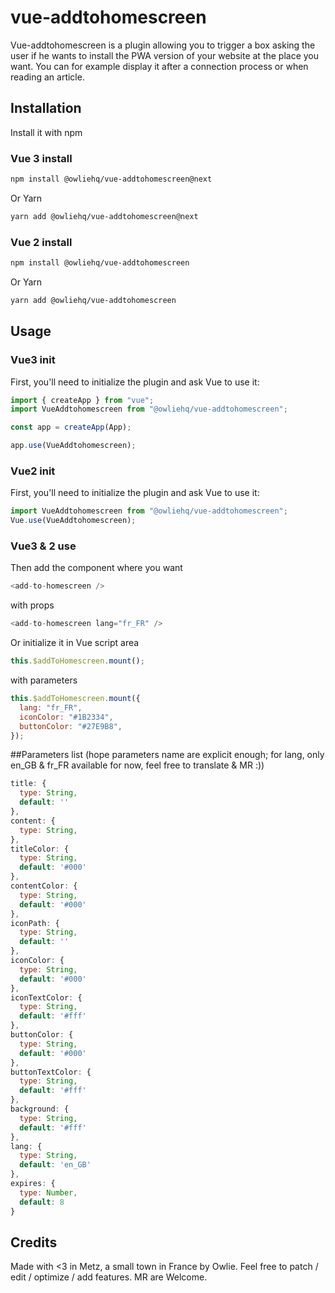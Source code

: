 # vue-addtohomescreen

Vue-addtohomescreen is a plugin allowing you to trigger a box asking the user if he wants to install the PWA version of your website at the place you want.
You can for example display it after a connection process or when reading an article.

## Installation

Install it with npm

### Vue 3 install

```bash
npm install @owliehq/vue-addtohomescreen@next
```

Or Yarn

```bash
yarn add @owliehq/vue-addtohomescreen@next
```

### Vue 2 install

```bash
npm install @owliehq/vue-addtohomescreen
```

Or Yarn

```bash
yarn add @owliehq/vue-addtohomescreen
```

## Usage

### Vue3 init

First, you'll need to initialize the plugin and ask Vue to use it:

```javascript
import { createApp } from "vue";
import VueAddtohomescreen from "@owliehq/vue-addtohomescreen";

const app = createApp(App);

app.use(VueAddtohomescreen);
```

### Vue2 init

First, you'll need to initialize the plugin and ask Vue to use it:

```javascript
import VueAddtohomescreen from "@owliehq/vue-addtohomescreen";
Vue.use(VueAddtohomescreen);
```

### Vue3 & 2 use

Then add the component where you want

```javascript
<add-to-homescreen />
```

with props

```javascript
<add-to-homescreen lang="fr_FR" />
```

Or initialize it in Vue script area

```javascript
this.$addToHomescreen.mount();
```

with parameters

```javascript
this.$addToHomescreen.mount({
  lang: "fr_FR",
  iconColor: "#1B2334",
  buttonColor: "#27E9B8",
});
```

##Parameters list (hope parameters name are explicit enough; for lang, only en_GB & fr_FR available for now, feel free to translate & MR :))

```javascript
title: {
  type: String,
  default: ''
},
content: {
  type: String,
},
titleColor: {
  type: String,
  default: '#000'
},
contentColor: {
  type: String,
  default: '#000'
},
iconPath: {
  type: String,
  default: ''
},
iconColor: {
  type: String,
  default: '#000'
},
iconTextColor: {
  type: String,
  default: '#fff'
},
buttonColor: {
  type: String,
  default: '#000'
},
buttonTextColor: {
  type: String,
  default: '#fff'
},
background: {
  type: String,
  default: '#fff'
},
lang: {
  type: String,
  default: 'en_GB'
},
expires: {
  type: Number,
  default: 8
}
```

## Credits

Made with <3 in Metz, a small town in France by Owlie.
Feel free to patch / edit / optimize / add features. MR are Welcome.
